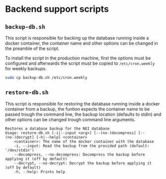 # Backend support scripts

## `backup-db.sh`

This script is responsible for backing up the database running inside a docker
container, the container name and other options can be changed in the preamble
of the script.

To install the script in the production machine, first the options must be
configured and afterwards the script must be copied to `/etc/cron.weekly` for
weekly backups.

```bash
sudo cp backup-db.sh /etc/cron.weekly
```

## `restore-db.sh`

This script is responsible for restoring the database running inside a docker
container from a backup, the funtion expects the container name to be passed
trough the command line, the backup location (defaults to stdin) and other
options can be changed trough command line arguments.

```
Restores a database backup for the NEI database
Usage: restore-db.sh [-i|--input <arg>] [--(no-)decompress] [--(no-)decrypt] [-h|--help] <container>
	<container>: The name of the docker container with the database
	-i, --input: Read the backup from the provided path (default: '/dev/stdin')
	--decompress, --no-decompress: Decompress the backup before applying it (off by default)
	--decrypt, --no-decrypt: Decrypt the backup before applying it (off by default)
	-h, --help: Prints help
```
